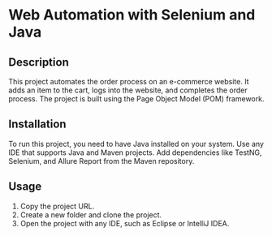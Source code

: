 <!DOCTYPE html>
<html>
<head>
    
</head>
<body>

<h1>Web Automation with Selenium and Java</h1>

<h2>Description</h2>
<p>This project automates the order process on an e-commerce website. It adds an item to the cart, logs into the website, and completes the order process. The project is built using the Page Object Model (POM) framework.</p>

<h2>Installation</h2>
<p>To run this project, you need to have Java installed on your system. Use any IDE that supports Java and Maven projects. Add dependencies like TestNG, Selenium, and Allure Report from the Maven repository.</p>

<h2>Usage</h2>
<ol>
    <li>Copy the project URL.</li>
    <li>Create a new folder and clone the project.</li>
    <li>Open the project with any IDE, such as Eclipse or IntelliJ IDEA.</li>
</ol>

</body>
</html>
